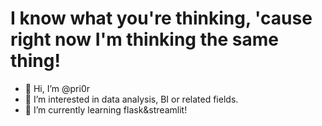 #  I know what you're thinking, 'cause right now I'm thinking the same thing!

- 👋 Hi, I’m @pri0r
- 👀 I’m interested in data analysis, BI or related fields.
- 🌱 I’m currently learning flask&streamlit!

<!---
pri0r/pri0r is a ✨ special ✨ repository because its `README.md` (this file) appears on your GitHub profile.
You can click the Preview link to take a look at your changes.
--->
